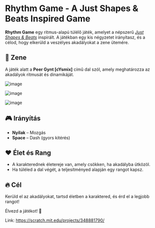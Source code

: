 # Rhythm Game - A Just Shapes & Beats Inspired Game

**Rhythm Game** egy ritmus-alapú túlélő játék, amelyet a népszerű *[Just Shapes & Beats](https://store.steampowered.com/app/531510/Just_Shapes__Beats/)* inspirált. A játékban egy kis négyzetet irányítasz, és a célod, hogy elkerüld a veszélyes akadályokat a zene ütemére.

## 🎵 Zene
A játék alatt a **Peer Gynt [cYsmix]** című dal szól, amely meghatározza az akadályok ritmusát és dinamikáját.


![image](https://github.com/Syphon8r/MyThings.shush/assets/161064801/a097f4ca-6222-45e5-abea-324815eb5588)

![image](https://github.com/user-attachments/assets/fde0e115-64b3-47ac-ade0-ff02de1ee3f4)

![image](https://github.com/user-attachments/assets/44e3d70a-f87a-4a6b-8ea5-9bed3a617ce4)


## 🎮 Irányítás
- **Nyilak** – Mozgás
- **Space** – Dash (gyors kitérés)

## ❤️ Élet és Rang
- A karakterednek életereje van, amely csökken, ha akadályba ütközöl.
- Ha túléled a dal végét, a teljesítményed alapján egy rangot kapsz.

## 🔥 Cél
Kerüld el az akadályokat, tartsd életben a karaktered, és érd el a legjobb rangot!

Élvezd a játékot! 🚀

Link: https://scratch.mit.edu/projects/348881790/

